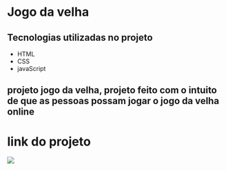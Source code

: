# Jogo da velha
## Tecnologias utilizadas no projeto
* HTML
* CSS
* javaScript
## projeto jogo da velha, projeto feito com o intuito de que as pessoas possam jogar o jogo da velha online
# link do projeto
   <a href="https://anna-hub19.github.io/jogo-da-velha/" target="_blank"><img src="https://img.shields.io/badge/-jogo_da_velha-purple?style=for-the-badge&logo=aluraplayo&logoColor=white"></a>
